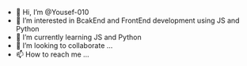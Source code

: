 - 👋 Hi, I’m @Yousef-010
- 👀 I’m interested in BcakEnd and FrontEnd development using JS and Python
- 🌱 I’m currently learning JS and Python
- 💞️ I’m looking to collaborate ...
- 📫 How to reach me ...

<!---
Yousef-010/Yousef-010 is a ✨ special ✨ repository because its `README.md` (this file) appears on your GitHub profile.
You can click the Preview link to take a look at your changes.
--->
